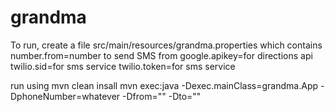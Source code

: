 grandma
=======

To run, create a file src/main/resources/grandma.properties which contains
number.from=number to send SMS from
google.apikey=for directions api
twilio.sid=for sms service
twilio.token=for sms service

run using 
mvn clean insall
mvn exec:java -Dexec.mainClass=grandma.App -DphoneNumber=whatever -Dfrom="" -Dto=""
